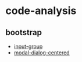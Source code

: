 <!--not to html-->
# code-analysis
## bootstrap
- [input-group](./bootstrap/input-group.md)
- [modal-dialog-centered](./bootstrap/modal-dialog-centered)
